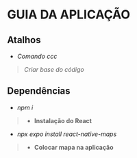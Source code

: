 # GUIA DA APLICAÇÃO
## Atalhos
* *Comando ccc*
> *Criar base do código*

## Dependências
* *npm i*
> * **Instalação do React**

* *npx expo install react-native-maps*
> * **Colocar mapa na aplicação**
